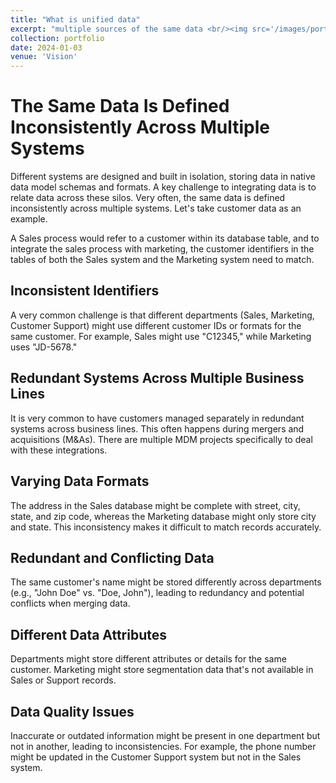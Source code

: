 ```yaml
---
title: "What is unified data"
excerpt: "multiple sources of the same data <br/><img src='/images/portfolio/UnifiedData.png'>"
collection: portfolio
date: 2024-01-03
venue: 'Vision'
---
```


# The Same Data Is Defined Inconsistently Across Multiple Systems

Different systems are designed and built in isolation, storing data in native data model schemas and formats. A key challenge to integrating data is to relate data across these silos. Very often, the same data is defined inconsistently across multiple systems. Let's take customer data as an example.

A Sales process would refer to a customer within its database table, and to integrate the sales process with marketing, the customer identifiers in the tables of both the Sales system and the Marketing system need to match.

## Inconsistent Identifiers
A very common challenge is that different departments (Sales, Marketing, Customer Support) might use different customer IDs or formats for the same customer. For example, Sales might use "C12345," while Marketing uses "JD-5678."
## Redundant Systems Across Multiple Business Lines
It is very common to have customers managed separately in redundant systems across business lines. This often happens during mergers and acquisitions (M&As). There are multiple MDM projects specifically to deal with these integrations.
## Varying Data Formats
The address in the Sales database might be complete with street, city, state, and zip code, whereas the Marketing database might only store city and state. This inconsistency makes it difficult to match records accurately.
## Redundant and Conflicting Data
The same customer's name might be stored differently across departments (e.g., "John Doe" vs. "Doe, John"), leading to redundancy and potential conflicts when merging data.
## Different Data Attributes
Departments might store different attributes or details for the same customer. Marketing might store segmentation data that's not available in Sales or Support records.
## Data Quality Issues
Inaccurate or outdated information might be present in one department but not in another, leading to inconsistencies. For example, the phone number might be updated in the Customer Support system but not in the Sales system.
